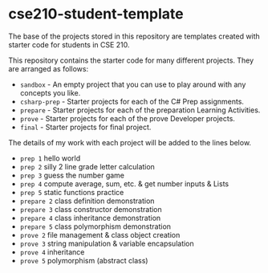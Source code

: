 # cse210-student-template
The base of the projects stored in this repository are templates created with starter code for students in CSE 210. 

This repository contains the starter code for many different projects. They are arranged as follows:

* `sandbox` - An empty project that you can use to play around with any concepts you like.
* `csharp-prep` - Starter projects for each of the C# Prep assignments.
* `prepare` - Starter projects for each of the preparation Learning Activities.
* `prove` - Starter projects for each of the prove Developer projects.
* `final` - Starter projects for final project.

The details of my work with each project will be added to the lines below.

* `prep 1` hello world
* `prep 2` silly 2 line grade letter calculation
* `prep 3` guess the number game
* `prep 4` compute average, sum, etc. & get number inputs & Lists
* `prep 5` static functions practice
* `prepare 2` class definition demonstration
* `prepare 3` class constructor demonstration
* `prepare 4` class inheritance demonstration
* `prepare 5` class polymorphism demonstration
* `prove 2` file management & class object creation
* `prove 3` string manipulation & variable encapsulation
* `prove 4` inheritance
* `prove 5` polymorphism (abstract class)
